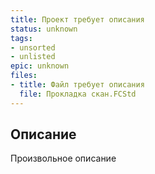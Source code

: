 ```yaml
---
title: Проект требует описания
status: unknown
tags:
- unsorted
- unlisted
epic: unknown
files:
- title: Файл требует описания
  file: Прокладка скан.FCStd
---
```



## Описание

Произвольное описание